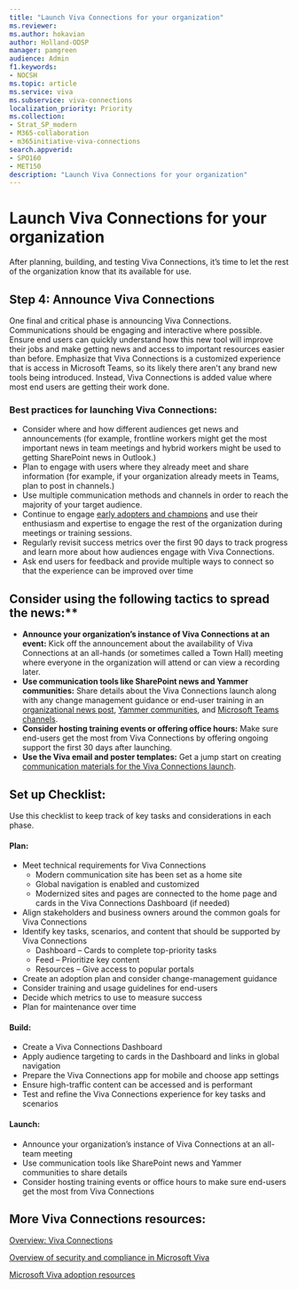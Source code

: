 ```yaml
---
title: "Launch Viva Connections for your organization"
ms.reviewer: 
ms.author: hokavian
author: Holland-ODSP
manager: pamgreen
audience: Admin
f1.keywords:
- NOCSH
ms.topic: article
ms.service: viva
ms.subservice: viva-connections
localization_priority: Priority
ms.collection:  
- Strat_SP_modern
- M365-collaboration
- m365initiative-viva-connections
search.appverid:
- SPO160
- MET150
description: "Launch Viva Connections for your organization"
---
```


# Launch Viva Connections for your organization
After planning, building, and testing Viva Connections, it’s time to let the rest of the organization know that its available for use. 

## Step 4: Announce Viva Connections
One final and critical phase is announcing Viva Connections. Communications should be engaging and interactive where possible. Ensure end users can quickly understand how this new tool will improve their jobs and make getting news and access to important resources easier than before. Emphasize that Viva Connections is a customized experience that is access in Microsoft Teams, so its likely there aren't any brand new tools being introduced. Instead, Viva Connections is added value where most end users are getting their work done.  

### Best practices for launching Viva Connections:

- Consider where and how different audiences get news and announcements (for example, frontline workers might get the most important news in team meetings and hybrid workers might be used to getting SharePoint news in Outlook.) 
- Plan to engage with users where they already meet and share information (for example, if your organization already meets in Teams, plan to post in channels.)
- Use multiple communication methods and channels in order to reach the majority of your target audience.
- Continue to engage [early adopters and champions](https://adoption.microsoft.com/roles/champion/) and use their enthusiasm and expertise to engage the rest of the organization during meetings or training sessions.
- Regularly revisit success metrics over the first 90 days to track progress and learn more about how audiences engage with Viva Connections.
- Ask end users for feedback and provide multiple ways to connect so that the experience can be improved over time

## Consider using the following tactics to spread the news:**

- **Announce your organization’s instance of Viva Connections at an event:** Kick off the announcement about the availability of Viva Connections at an all-hands (or sometimes called a Town Hall) meeting where everyone in the organization will attend or can view a recording later. 
- **Use communication tools like SharePoint news and Yammer communities:** Share details about the Viva Connections launch along with any change management guidance or end-user training in an [organizational news post](https://support.microsoft.com/office/create-and-share-news-on-your-sharepoint-sites-495f8f1a-3bef-4045-b33a-55e5abe7aed7#:~:text=In%20SharePoint%20Online%2C%20you%20can%20add%20news%20posts,instructions%20Create%20the%20news%20post%20.%20See%20More), [Yammer communities](https://support.microsoft.com/office/start-a-conversation-in-yammer-da65b1c3-6651-4141-8dbd-d50d61b98a6e), and [Microsoft Teams channels](https://support.microsoft.com/office/create-and-format-a-post-e66777da-636b-49eb-9408-b0d88b212885).
- **Consider hosting training events or offering office hours:** Make sure end-users get the most from Viva Connections by offering ongoing support the first 30 days after launching. 
- **Use the Viva email and poster templates:** Get a jump start on creating [communication materials for the Viva Connections launch](https://adoption.microsoft.com/viva/).


## Set up Checklist:
Use this checklist to keep track of key tasks and considerations in each phase. 

#### Plan:
-  Meet technical requirements for Viva Connections
   -  Modern communication site has been set as a home site
   - Global navigation is enabled and customized
   - Modernized sites and pages are connected to the home page and cards in the Viva Connections Dashboard (if needed)
- Align stakeholders and business owners around the common goals for Viva Connections
- Identify key tasks, scenarios, and content that should be supported by Viva Connections
   - Dashboard – Cards to complete top-priority tasks 
   - Feed – Prioritize key content
   - Resources – Give access to popular portals
- Create an adoption plan and consider change-management guidance
- Consider training and usage guidelines for end-users
- Decide which metrics to use to measure success
- Plan for maintenance over time 

#### Build:
- Create a Viva Connections Dashboard
- Apply audience targeting to cards in the Dashboard and links in global navigation
- Prepare the Viva Connections app for mobile and choose app settings
- Ensure high-traffic content can be accessed and is performant
- Test and refine the Viva Connections experience for key tasks and scenarios

#### Launch:
- Announce your organization’s instance of Viva Connections at an all-team meeting
- Use communication tools like SharePoint news and Yammer communities to share details
- Consider hosting training events or office hours to make sure end-users get the most from Viva Connections



## More Viva Connections resources:

[Overview: Viva Connections](/viva/connections/viva-connections-overview)

[Overview of security and compliance in Microsoft Viva](/viva/microsoft-viva-security)

[Microsoft Viva adoption resources](https://adoption.microsoft.com/viva/)
